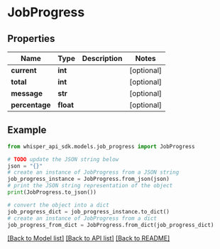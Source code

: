 # JobProgress


## Properties

Name | Type | Description | Notes
------------ | ------------- | ------------- | -------------
**current** | **int** |  | [optional] 
**total** | **int** |  | [optional] 
**message** | **str** |  | [optional] 
**percentage** | **float** |  | [optional] 

## Example

```python
from whisper_api_sdk.models.job_progress import JobProgress

# TODO update the JSON string below
json = "{}"
# create an instance of JobProgress from a JSON string
job_progress_instance = JobProgress.from_json(json)
# print the JSON string representation of the object
print(JobProgress.to_json())

# convert the object into a dict
job_progress_dict = job_progress_instance.to_dict()
# create an instance of JobProgress from a dict
job_progress_from_dict = JobProgress.from_dict(job_progress_dict)
```
[[Back to Model list]](../README.md#documentation-for-models) [[Back to API list]](../README.md#documentation-for-api-endpoints) [[Back to README]](../README.md)


